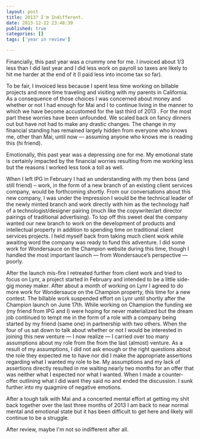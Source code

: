```yaml
---
layout: post
title: 2013? I'm Indifferent.
date: 2013-12-22 23:48:39
published: true
categories: []
tags: ['year in review']

---
```


Financially, this past year was a crummy one for me. I invoiced about 1/3 less than I did last year and I did less work on payroll so taxes are likely to hit me harder at the end of it (I paid less into income tax so far).

To be fair, I invoiced less because I spent less time working on billable projects and more time traveling and visiting with my parents in California. As a consequence of those choices I was concerned about money and whether or not I had enough for Mai and I to continue living in the manner to which we have become accustomed for the last third of 2013 . For the most part these worries have been unfounded. We scaled back on fancy dinners out but have not had to make any drastic changes. The change in my financial standing has remained largely hidden from everyone who knows me, other than Mai, until now — assuming anyone who knows me is reading this (hi friend).

Emotionally, this past year was a depressing one for me. My emotional state is certainly impacted by the financial worries resulting from me working less but the reasons I worked less took a toll as well.

When I left IPG in February I had an understanding with my then boss (and still friend) – work, in the form of a new branch of an existing client services company, would be forthcoming shortly. From our conversations about this new company, I was under the impression I would be the technical leader of the newly minted branch and work directly with him as the technology half of a technologist/designer pairing (much like the copywriter/art director pairings of traditional advertising). To top off this sweet deal the company wanted our new branch to work on the development of products and intellectual property in addition to spending time on traditional client services projects. I held myself back from taking much client work while awaiting word the company was ready to fund this adventure. I did some work for Wondersauce on the Champion website during this time, though I handled the most important launch — from Wondersauce’s perspective — poorly.

After the launch mis-fire I retreated further from client work and tried to focus on Lynr, a project started in February and intended to be a little side-gig money maker. After about a month of working on Lynr I agreed to do more work for Wondersauce on the Champion property, this time for a new contest. The billable work suspended effort on Lynr until shortly after the Champion launch on June 17th. While working on Champion the funding we (my friend from IPG and I) were hoping for never materialized but the dream job continued to tempt me in the form of a role with a company being started by my friend (same one) in partnership with two others. When the four of us sat down to talk about whether or not I would be interested in joining this new venture — I now realize — I carried over too many assumptions about my role from the from the last (almost) venture. As a result of my assumptions, I did not ask enough or the right questions about the role they expected me to have nor did I make the appropriate assertions regarding what I wanted my role to be. My assumptions and my lack of assertions directly resulted in me waiting nearly two months for an offer that was neither what I expected nor what I wanted. When I made a counter-offer outlining what I did want they said no and ended the discussion. I sunk further into my quagmire of negative emotions.

After a tough talk with Mai and a concerted mental effort at getting my shit back together over the last three months of 2013 I am back to near normal mental and emotional state but it has been difficult to get here and likely will continue to be a struggle.

After review, maybe I'm not so indifferent after all.
